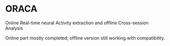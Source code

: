 # ORACA
Online Real-time neural Activity extraction and offline Cross-session Analysis

Online part mostly completed; offline version still working with compatibility. 